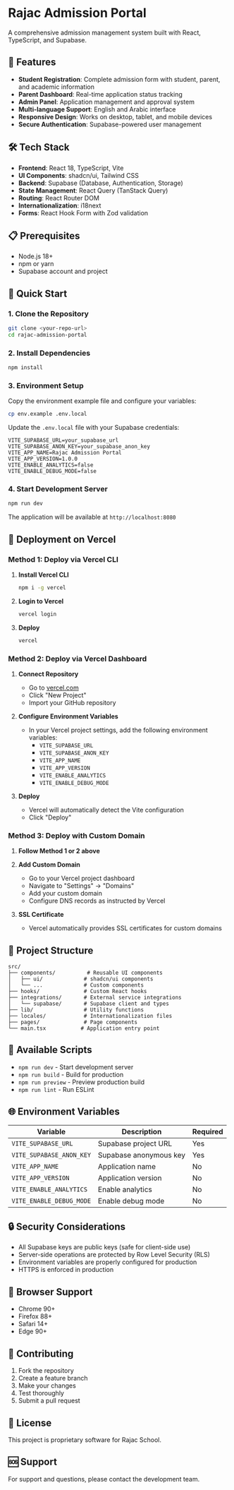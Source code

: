# Rajac Admission Portal

A comprehensive admission management system built with React, TypeScript, and Supabase.

## 🚀 Features

- **Student Registration**: Complete admission form with student, parent, and academic information
- **Parent Dashboard**: Real-time application status tracking
- **Admin Panel**: Application management and approval system
- **Multi-language Support**: English and Arabic interface
- **Responsive Design**: Works on desktop, tablet, and mobile devices
- **Secure Authentication**: Supabase-powered user management

## 🛠️ Tech Stack

- **Frontend**: React 18, TypeScript, Vite
- **UI Components**: shadcn/ui, Tailwind CSS
- **Backend**: Supabase (Database, Authentication, Storage)
- **State Management**: React Query (TanStack Query)
- **Routing**: React Router DOM
- **Internationalization**: i18next
- **Forms**: React Hook Form with Zod validation

## 📋 Prerequisites

- Node.js 18+ 
- npm or yarn
- Supabase account and project

## 🚀 Quick Start

### 1. Clone the Repository

```bash
git clone <your-repo-url>
cd rajac-admission-portal
```

### 2. Install Dependencies

```bash
npm install
```

### 3. Environment Setup

Copy the environment example file and configure your variables:

```bash
cp env.example .env.local
```

Update the `.env.local` file with your Supabase credentials:

```env
VITE_SUPABASE_URL=your_supabase_url
VITE_SUPABASE_ANON_KEY=your_supabase_anon_key
VITE_APP_NAME=Rajac Admission Portal
VITE_APP_VERSION=1.0.0
VITE_ENABLE_ANALYTICS=false
VITE_ENABLE_DEBUG_MODE=false
```

### 4. Start Development Server

```bash
npm run dev
```

The application will be available at `http://localhost:8080`

## 🚀 Deployment on Vercel

### Method 1: Deploy via Vercel CLI

1. **Install Vercel CLI**
   ```bash
   npm i -g vercel
   ```

2. **Login to Vercel**
   ```bash
   vercel login
   ```

3. **Deploy**
   ```bash
   vercel
   ```

### Method 2: Deploy via Vercel Dashboard

1. **Connect Repository**
   - Go to [vercel.com](https://vercel.com)
   - Click "New Project"
   - Import your GitHub repository

2. **Configure Environment Variables**
   - In your Vercel project settings, add the following environment variables:
     - `VITE_SUPABASE_URL`
     - `VITE_SUPABASE_ANON_KEY`
     - `VITE_APP_NAME`
     - `VITE_APP_VERSION`
     - `VITE_ENABLE_ANALYTICS`
     - `VITE_ENABLE_DEBUG_MODE`

3. **Deploy**
   - Vercel will automatically detect the Vite configuration
   - Click "Deploy"

### Method 3: Deploy with Custom Domain

1. **Follow Method 1 or 2 above**

2. **Add Custom Domain**
   - Go to your Vercel project dashboard
   - Navigate to "Settings" → "Domains"
   - Add your custom domain
   - Configure DNS records as instructed by Vercel

3. **SSL Certificate**
   - Vercel automatically provides SSL certificates for custom domains

## 📁 Project Structure

```
src/
├── components/          # Reusable UI components
│   ├── ui/             # shadcn/ui components
│   └── ...             # Custom components
├── hooks/              # Custom React hooks
├── integrations/       # External service integrations
│   └── supabase/       # Supabase client and types
├── lib/                # Utility functions
├── locales/            # Internationalization files
├── pages/              # Page components
└── main.tsx           # Application entry point
```

## 🔧 Available Scripts

- `npm run dev` - Start development server
- `npm run build` - Build for production
- `npm run preview` - Preview production build
- `npm run lint` - Run ESLint

## 🌐 Environment Variables

| Variable | Description | Required |
|----------|-------------|----------|
| `VITE_SUPABASE_URL` | Supabase project URL | Yes |
| `VITE_SUPABASE_ANON_KEY` | Supabase anonymous key | Yes |
| `VITE_APP_NAME` | Application name | No |
| `VITE_APP_VERSION` | Application version | No |
| `VITE_ENABLE_ANALYTICS` | Enable analytics | No |
| `VITE_ENABLE_DEBUG_MODE` | Enable debug mode | No |

## 🔒 Security Considerations

- All Supabase keys are public keys (safe for client-side use)
- Server-side operations are protected by Row Level Security (RLS)
- Environment variables are properly configured for production
- HTTPS is enforced in production

## 📱 Browser Support

- Chrome 90+
- Firefox 88+
- Safari 14+
- Edge 90+

## 🤝 Contributing

1. Fork the repository
2. Create a feature branch
3. Make your changes
4. Test thoroughly
5. Submit a pull request

## 📄 License

This project is proprietary software for Rajac School.

## 🆘 Support

For support and questions, please contact the development team.
